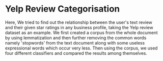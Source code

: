 # Yelp Review Categorisation
Here, We tried to find out the relationship between the user's text review and their given star ratings in any business profile, taking the Yelp review dataset as an example. We first created a corpus from the whole document by using lemmatization and then further removing the common words namely 'stopwords' from the text document along with some useless expressional words which occur very less. Then using the corpus, we used four different classifiers and compared the results among themselves.
